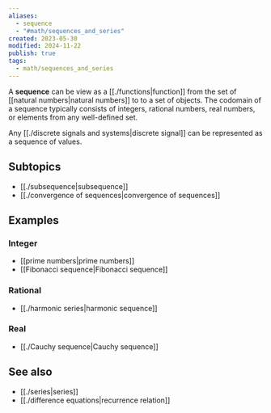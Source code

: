 ```yaml
---
aliases:
  - sequence
  - "#math/sequences_and_series"
created: 2023-05-30
modified: 2024-11-22
publish: true
tags:
  - math/sequences_and_series
---
```

A **sequence** can be view as a [[./functions|function]] from the set of [[natural numbers|natural numbers]] to to a set of objects. The codomain of a sequence typically consists of integers, rational numbers, real numbers, or elements from any well-defined set.

Any [[./discrete signals and systems|discrete signal]] can be represented as a sequence of values.

## Subtopics
- [[./subsequence|subsequence]]
- [[./convergence of sequences|convergence of sequences]]

## Examples
### Integer
- [[prime numbers|prime numbers]]
- [[Fibonacci sequence|Fibonacci sequence]]

### Rational
- [[./harmonic series|harmonic sequence]]

### Real
- [[./Cauchy sequence|Cauchy sequence]]

## See also
- [[./series|series]]
- [[./difference equations|recurrence relation]]